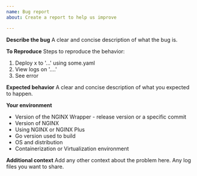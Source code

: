 ```yaml
---
name: Bug report
about: Create a report to help us improve

---
```


**Describe the bug**
A clear and concise description of what the bug is.

**To Reproduce**
Steps to reproduce the behavior:
1. Deploy x to '...' using some.yaml
2. View logs on '....'
3. See error

**Expected behavior**
A clear and concise description of what you expected to happen.

**Your environment**
* Version of the NGINX Wrapper - release version or a specific commit
* Version of NGINX
* Using NGINX or NGINX Plus
* Go version used to build
* OS and distribution
* Containerization or Virtualization environment

**Additional context**
Add any other context about the problem here. Any log files you want to share.
